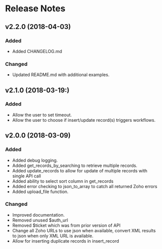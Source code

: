 # Release Notes

## v2.2.0 (2018-04-03)

### Added
 * Added CHANGELOG.md
### Changed
 * Updated README.md with additional examples.

## v2.1.0 (2018-03-19:)

### Added

 * Allow the user to set timeout.
 * Allow the user to choose if insert/update record(s) triggers workflows.


## v2.0.0 (2018-03-09)

### Added

 * Added debug logging.
 * Added get_records_by_searching to retrieve multiple records.
 * Added update_records to allow for update of multiple records with single API call
 * Added ability to select sort column in get_records
 * Added error checking to json_to_array to catch all returned Zoho errors
 * Added upload_file function.
 
 ### Changed
 * Improved documentation.
 * Removed unused $auth_url
 * Removed $ticket which was from prior version of API
 * Change all Zoho URLs to use json when available, convert XML results to json when only XML URL is available.
 * Allow for inserting duplicate records in insert_record
